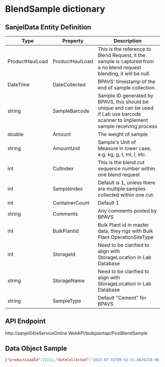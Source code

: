# BlendSample dictionary

## SanjelData Entity Definition

| Type            | Property        | Description                                                  |
| --------------- | --------------- | ------------------------------------------------------------ |
| ProductHaulLoad | ProductHaulLoad | This is the reference to Blend Request, it the sample is captured from a no blend request blending, it will be null. |
| DateTime        | DateCollected   | BPAVS' timestamp of the end of sample collection.            |
| string          | SampleBarcode   | Sample ID generated by BPAVS, this should be unique and can be used if Lab use barcode scanner to implement sample receiving process |
| double          | Amount          | The weight of sample                                         |
| string          | AmountUnit      | Sample's Unit of Measure in lower case, e.g. kg, g, t, ml, l, etc. |
| int             | CutIndex        | This is the blend cut sequence number within one blend request |
| int             | SampleIndex     | Default is 1, unless there are multiple samples collected within one cut. |
| int             | ContainerCount  | Default 1                                                    |
| string          | Comments        | Any comments posted by BPAVS                                 |
| int             | BulkPlantId     | Bulk Plant id in master data, they rigs with Bulk Plant OperationSiteType |
| int             | StorageId       | Need to be clarified to align with StorageLocation in Lab Database |
| string          | StorageName     | Need to be clarified to align with StorageLocation in Lab Database |
| string          | SampleType      | Default "Cement" for BPAVS                                   |



## API Endpoint

http://sanjel04/eServiceOnline.WebAPI/bulkplantapi/PostBlendSample



## Data Object Sample

```json
{"productLoadId":22222,"dateCollected":"2022-07-15T09:52:51.6676216-06:00","amount":5.0,"amountUnit":"kg","cutIndex":1,"sampleIndex":1,"containerCount":1,"comments":"Test","bulkPlantId":2351,"storageId":2970,"storageName":"Silo 1","sampleBarCode":"FeatureTBD","sampleType":"Cement"}
```

